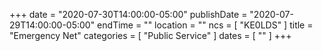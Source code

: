 +++
date = "2020-07-30T14:00:00-05:00"
publishDate = "2020-07-29T14:00:00-05:00"
endTime = ""
location = ""
ncs = [ "KE0LDS" ]
title = "Emergency Net"
categories = [ "Public Service" ]
dates = [ "" ]
+++
